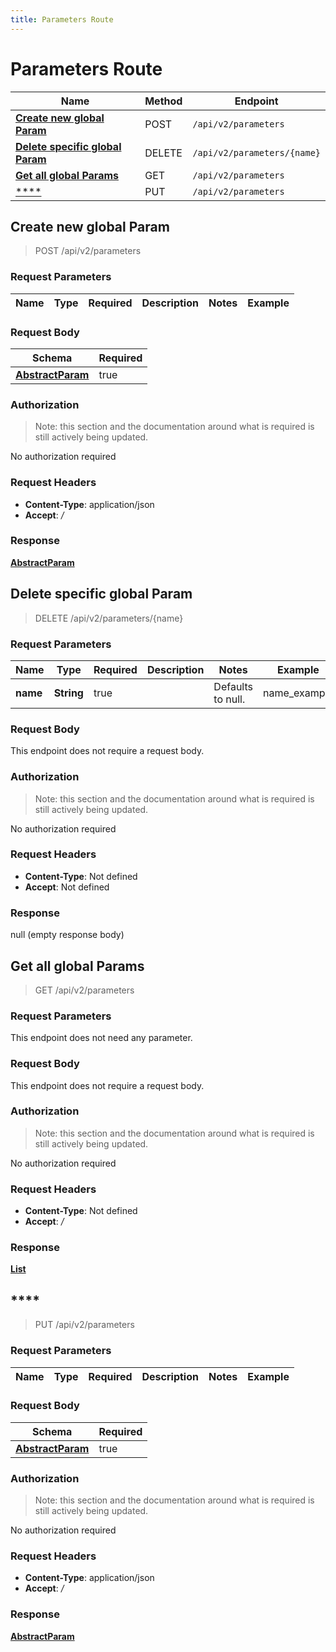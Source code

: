 ```yaml
---
title: Parameters Route
---
```


# Parameters Route




| Name | Method | Endpoint |
|------------- | ------------- | -------------|
| [**Create new global Param**](#create1) | POST | `/api/v2/parameters` |
| [**Delete specific global Param**](#delete1) | DELETE | `/api/v2/parameters/{name}` |
| [**Get all global Params**](#getAll) | GET | `/api/v2/parameters` |
| [****](#update) | PUT | `/api/v2/parameters` |


<a name="create1"></a>

## **Create new global Param**

> POST /api/v2/parameters


### Request Parameters


| Name | Type | Required | Description | Notes | Example |
| ---- | ---- | -------- | ----------- | --- |---|


### Request Body
| Schema | Required | 
| ------ | --- | 
| [**AbstractParam**](./Models/AbstractParam) | true |


### Authorization

> Note: this section and the documentation around what is required is still actively being updated.

No authorization required

### Request Headers

- **Content-Type**: application/json
- **Accept**: */*

### Response

[**AbstractParam**](./Models/AbstractParam.md)

<a name="delete1"></a>

## **Delete specific global Param**

> DELETE /api/v2/parameters/{name}


### Request Parameters


| Name | Type | Required | Description | Notes | Example |
| ---- | ---- | -------- | ----------- | --- |---|
| **name** | **String** | true |  | Defaults to null. | name_example


### Request Body
This endpoint does not require a request body.

### Authorization

> Note: this section and the documentation around what is required is still actively being updated.

No authorization required

### Request Headers

- **Content-Type**: Not defined
- **Accept**: Not defined

### Response

null (empty response body)

<a name="getAll"></a>

## **Get all global Params**

> GET /api/v2/parameters


### Request Parameters
This endpoint does not need any parameter.


### Request Body
This endpoint does not require a request body.

### Authorization

> Note: this section and the documentation around what is required is still actively being updated.

No authorization required

### Request Headers

- **Content-Type**: Not defined
- **Accept**: */*

### Response

[**List**](./Models/AbstractParam.md)

<a name="update"></a>

## ****

> PUT /api/v2/parameters


### Request Parameters


| Name | Type | Required | Description | Notes | Example |
| ---- | ---- | -------- | ----------- | --- |---|


### Request Body
| Schema | Required | 
| ------ | --- | 
| [**AbstractParam**](./Models/AbstractParam) | true |


### Authorization

> Note: this section and the documentation around what is required is still actively being updated.

No authorization required

### Request Headers

- **Content-Type**: application/json
- **Accept**: */*

### Response

[**AbstractParam**](./Models/AbstractParam.md)

